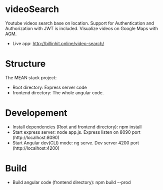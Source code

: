 # videoSearch
Youtube videos search base on location. Support for Authentication and Authorization with JWT is included. Visualize videos on Google Maps with AGM. 
- Live app: http://billinhit.online/video-search/
# Structure
The MEAN stack project:
- Root directory: Express server code
- frontend directory: The whole angular code.
# Developement
- Install dependencies (Root and frontend directory): npm install
- Start express server: node app.js. Express listen on 8090 port (http://localhost:8090)
- Start Angular dev(CLI) mode: ng serve. Dev server 4200 port (http://localhost:4200)
# Build
- Build angular code (frontend directory): npm build --prod
